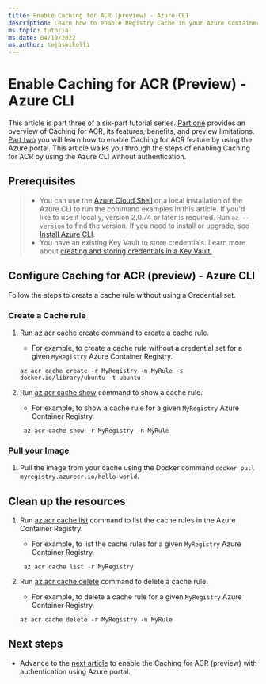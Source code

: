 ```yaml
---
title: Enable Caching for ACR (preview) - Azure CLI 
description: Learn how to enable Registry Cache in your Azure Container Registry using Azure CLI.
ms.topic: tutorial
ms.date: 04/19/2022
ms.author: tejaswikolli
---
```


# Enable Caching for ACR (Preview) - Azure CLI

This article is part three of a six-part tutorial series. [Part one](tutorial-registry-cache.md) provides an overview of Caching for ACR, its features, benefits, and preview limitations. [Part two](tutorial-enable-registry-cache.md) you will learn how to enable Caching for ACR feature by using the Azure portal. This article walks you through the steps of enabling Caching for ACR by using the Azure CLI without authentication.

## Prerequisites

>* You can use the [Azure Cloud Shell][Azure Cloud Shell] or a local installation of the Azure CLI to run the command examples in this article. If you'd like to use it locally, version 2.0.74 or later is required. Run `az --version` to find the version. If you need to install or upgrade, see [Install Azure CLI][Install Azure CLI].
>* You have an existing Key Vault to store credentials. Learn more about [creating and storing credentials in a Key Vault.][create-and-store-keyvault-credentials]

## Configure Caching for ACR (preview)  - Azure CLI

Follow the steps to create a cache rule without using a Credential set.

### Create a Cache rule

1. Run [az acr cache create][az-acr-cache-create] command to create a cache rule.

    - For example, to create a cache rule without a credential set for a given `MyRegistry` Azure Container Registry.

    ```azurecli-interactive
    az acr cache create -r MyRegistry -n MyRule -s docker.io/library/ubuntu -t ubuntu-
    ```

2. Run [az acr cache show][az-acr-cache-show] command to show a cache rule.

    - For example, to show a cache rule for a given `MyRegistry` Azure Container Registry.
 
    ```azurecli-interactive
     az acr cache show -r MyRegistry -n MyRule
    ```

### Pull your Image

1. Pull the image from your cache using the Docker command `docker pull myregistry.azurecr.io/hello-world`.


## Clean up the resources

1. Run [az acr cache list][az-acr-cache-list] command to list the cache rules in the Azure Container Registry.

    - For example, to list the cache rules for a given `MyRegistry` Azure Container Registry.

    ```azurecli-interactive
     az acr cache list -r MyRegistry
    ```

2. Run [az acr cache delete][az-acr-cache-delete] command to delete a cache rule.

    - For example, to delete a cache rule for a given `MyRegistry` Azure Container Registry.

    ```azurecli-interactive
    az acr cache delete -r MyRegistry -n MyRule
    ```

## Next steps

* Advance to the [next article](tutorial-enable-registry-cache-auth.md) to enable the Caching for ACR (preview) with authentication using Azure portal.

<!-- LINKS - External -->
[create-and-store-keyvault-credentials]:../key-vault/secrets/quick-create-cli.md
[Install Azure CLI]: /cli/azure/install-azure-cli
[Azure Cloud Shell]: /azure/cloud-shell/quickstart
[az-acr-cache-create]:/cli/azure/acr/cache#az-acr-cache-create
[az-acr-cache-show]:/cli/azure/acr/cache#az-acr-cache-show
[az-acr-cache-list]:/cli/azure/acr/cache#az-acr-cache-list
[az-acr-cache-delete]:/cli/azure/acr/cache#az-acr-cache-delete